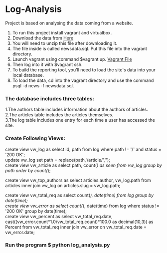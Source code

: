 # Log-Analysis

Project is based on analysing the data coming from a website.

1. To run this project install vagrant and virtualbox.
2. Download the data from <a href="https://d17h27t6h515a5.cloudfront.net/topher/2016/August/57b5f748_newsdata/newsdata.zip">Here</a>
3. You will need to unzip this file after downloading it.
4. The file inside is called newsdata.sql. Put this file into the vagrant directory.
5. Launch vagrant using command $vagrant up. <a href="https://github.com/udacity/fullstack-nanodegree-vm/blob/master/vagrant/Vagrantfile">Vagrant File</a>
6.  Then log into it with $vagrant ssh.
7. To build the reporting tool, you'll need to load the site's data into your local database.
8. To load the data, cd into the vagrant directory and use the command psql -d news -f newsdata.sql.


<h3>The database includes three tables:</h3>

1.The authors table includes information about the authors of articles.<br/>
2.The articles table includes the articles themselves.<br/>
3.The log table includes one entry for each time a user has accessed the site.<br/>

<h3>Create Following Views:</h3>

create view vw_log as select id, path from log where path != '/' and status = '200 OK'; <br/>
update vw_log set path = replace(path,'/article/',''); <br/>
create view vw_article as select path, count(*) as seen from vw_log group by path order by count(*); <br/>

create view vw_top_authors as select articles.author, vw_log.path from articles inner join vw_log on articles.slug = vw_log.path; <br/>

create view vw_total_req as select count(*), date(time) from log group by date(time);<br/>
create view vw_error as select count(*), date(time) from log where status != '200 OK' group by date(time);<br/>
create view vw_percent as select vw_total_req.date, cast((vw_error.count*1.0/vw_total_req.count)*100.0 as decimal(10,3)) as Percent from vw_total_req inner join vw_error on vw_total_req.date = vw_error.date; <br/>

<h3>Run the program $ python log_analysis.py</h3>

